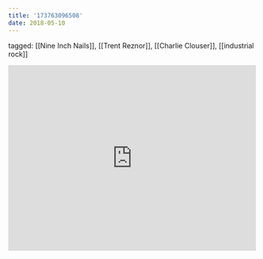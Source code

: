 ```yaml
---
title: '173763096508'
date: 2018-05-10
---
```

tagged: [[Nine Inch Nails]], [[Trent Reznor]], [[Charlie Clouser]], [[industrial rock]]
<iframe allow="accelerometer; autoplay; clipboard-write; encrypted-media; gyroscope; picture-in-picture" allowfullscreen="" frameborder="0" height="375" id="youtube_iframe" src="https://www.youtube.com/embed/omWQzYycyJk?feature=oembed&amp;enablejsapi=1&amp;origin=https://safe.txmblr.com&amp;wmode=opaque" width="500"></iframe>